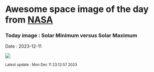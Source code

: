 
# Awesome space image of the day from [NASA](https://api.nasa.gov/)

### Today image : Solar Minimum versus Solar Maximum
Date : 2023-12-11

![](https://www.youtube.com/embed/JqH0diwqcUM?rel=0)

<small>Latest update : Mon Dec 11 23:12:57 2023</small>
        